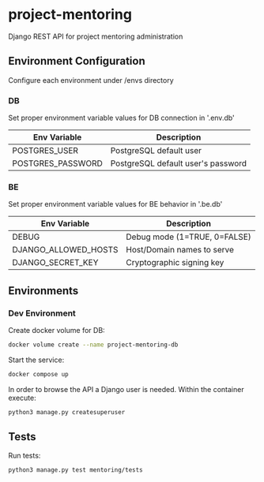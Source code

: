# project-mentoring

Django REST API for project mentoring administration

## Environment Configuration

Configure each environment under /envs directory

### DB

Set proper environment variable values for DB connection in '.env.db'

| Env Variable             | Description                          |
|--------------------------|--------------------------------------|
| POSTGRES_USER            | PostgreSQL default user              |
| POSTGRES_PASSWORD        | PostgreSQL default user's password   |

### BE

Set proper environment variable values for BE behavior in '.be.db'

| Env Variable             | Description                          |
|--------------------------|--------------------------------------|
| DEBUG                    | Debug mode (1=TRUE, 0=FALSE)         |
| DJANGO_ALLOWED_HOSTS     | Host/Domain names to serve           |
| DJANGO_SECRET_KEY        | Cryptographic signing key            |

## Environments

### Dev Environment

Create docker volume for DB:

```bash
docker volume create --name project-mentoring-db
```

Start the service:

```bash
docker compose up
```

In order to browse the API a Django user is needed. Within the container execute:

```bash
python3 manage.py createsuperuser
```

## Tests

Run tests:

```bash
python3 manage.py test mentoring/tests
```
